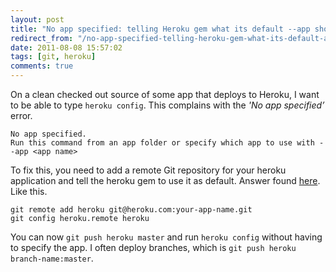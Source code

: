 ```yaml
---
layout: post
title: "No app specified: telling Heroku gem what its default --app should be"
redirect_from: "/no-app-specified-telling-heroku-gem-what-its-default-app-should-be"
date: 2011-08-08 15:57:02
tags: [git, heroku]
comments: true
---
```

On a clean checked out source of some app that deploys to Heroku, I want to be able to type `heroku config`. This complains with  the _'No app specified’_ error.

```
No app specified.
Run this command from an app folder or specify which app to use with --app <app name>
```

To fix this, you need to add a remote Git repository for your heroku application and tell the heroku gem to use it as default. Answer found [here](http://groups.google.com/group/heroku/browse_thread/thread/4fc0cc1caa366bfe). Like this.

```
git remote add heroku git@heroku.com:your-app-name.git
git config heroku.remote heroku
```

You can now `git push heroku master` and run `heroku config` without having to specify the app. I often deploy branches, which is `git push heroku branch-name:master`.

